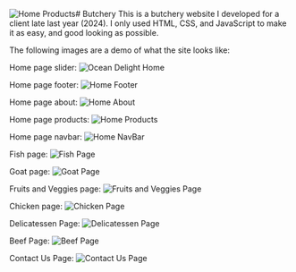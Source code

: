 ![Home Products](https://github.com/user-attachments/assets/8bb9a883-8e72-4120-8d67-9ea99057f990)# Butchery
This is a butchery website I developed for a client late last year (2024). I only used HTML, CSS, and JavaScript to make it as easy, and  good looking as possible. 

The following images are a demo of what the site looks like: 

Home page slider: 
![Ocean Delight Home](https://github.com/user-attachments/assets/101b1a05-a0d5-4a58-bbf4-80b37c609690)

Home page footer:
![Home Footer](https://github.com/user-attachments/assets/c8c7a261-1f21-492b-9c17-65a9ddb92bcc)

Home page about: 
![Home About](https://github.com/user-attachments/assets/def37b6b-12c5-4e12-a1dc-d2142ef4fa19)

Home page products:
![Home Products](https://github.com/user-attachments/assets/0b80af78-3d00-4ac8-a3ed-82a3938f0512)

Home page navbar: 
![Home NavBar](https://github.com/user-attachments/assets/a40ec4c5-6beb-465f-90e7-ddebafdcba8d)

Fish page: 
![Fish Page](https://github.com/user-attachments/assets/638eeac9-f86e-4fc8-a833-0cf5ef06d483)

Goat page:
![Goat Page](https://github.com/user-attachments/assets/98689e9b-c552-479b-8217-b48b434c0264)

Fruits and Veggies page:
![Fruits and Veggies Page](https://github.com/user-attachments/assets/89121dac-6c0b-477a-b22f-a694454a533a)

Chicken page:
![Chicken Page](https://github.com/user-attachments/assets/9ef777f2-d5b8-427e-b249-2fc77d720ecc)

Delicatessen Page:
![Delicatessen Page](https://github.com/user-attachments/assets/40adfb10-86e8-4ce9-adfc-08e40c3659a6)

Beef Page:
![Beef Page](https://github.com/user-attachments/assets/be0ce3a7-93ee-4cbb-8e26-cbd8e05fd180)

Contact Us Page:
![Contact Us Page](https://github.com/user-attachments/assets/d7186679-961b-423a-98df-6b93904e2594)











